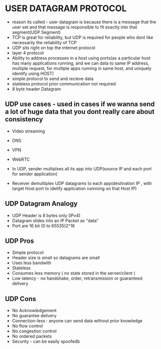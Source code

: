 # USER DATAGRAM PROTOCOL
- reason its called - user datagram is because there is a message that the user set and that message is responsible to fit exactly into that segment(UDP Segment)
- TCP is great for reliability, but UDP is required for people who dont like necessarily the reliability of TCP
- UDP sits right on top the internet protocol
- layer 4 protocol
- Ability to address processes in a host using ports(as a particular host has many applications running, and we can data to same IP address, multiple request, for multiple apps running in same host, and uniquely identify using HOST)
- simple protocol to send and recieve data 
- stateless protocol prior communication not required 
- 8 byte header Datagram

## UDP use cases - used in cases if we wanna send a lot of huge data that you dont really care about consistency
- Video streaming
- DNS
- VPN
- WebRTC

- In UDP, sender multiplxes all its app into UDP(source IP and each port for sender application)
- Receiver demultiplex UDP datagrams to each app(destination IP , with target Host port to idetify application runnning on that Host IP)

## UDP Datagram Analogy
- UDP Header is 8 bytes only (IPv4)
- Datagram slides into an IP Packet as "data"
- Port are 16 bit (0 to 65535)2^16 


## UDP Pros
- Simple protocol
- Header size is small so datagrams are small
- Uses less bandwith 
- Stateless
- Consumes less memory ( no state stored in the server/client )
- Low latency - no handshake, order, retransmission or guaranteed delivery


## UDP Cons
- No Acknowledgement
- No guarantee delivery
- Connection-less : anyone can send data without prior knowledge
- No flow control
- No congestion control
- No ordered packets
- Security - can be easily spoofedb     



